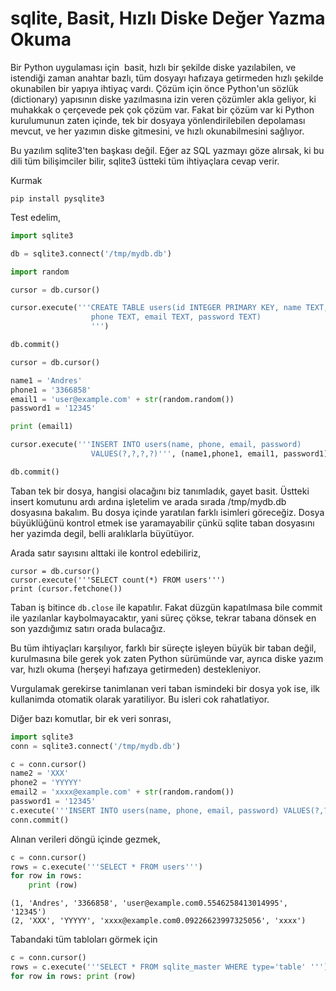 # sqlite, Basit, Hızlı Diske Değer Yazma Okuma

Bir Python uygulaması için  basit, hızlı bir şekilde diske
yazılabilen, ve istendiği zaman anahtar bazlı, tüm dosyayı hafızaya
getirmeden hızlı şekilde okunabilen bir yapıya ihtiyaç vardı. Çözüm
için önce Python'un sözlük (dictionary) yapısının diske yazılmasına
izin veren çözümler akla geliyor, ki muhakkak o çerçevede pek çok
çözüm var. Fakat bir çözüm var ki Python kurulumunun zaten içinde, tek
bir dosyaya yönlendirilebilen depolaması mevcut, ve her yazımın diske
gitmesini, ve hızlı okunabilmesini sağlıyor.

Bu yazılım sqlite3'ten başkası değil. Eğer az SQL yazmayı göze
alırsak, ki bu dili tüm bilişimciler bilir, sqlite3 üstteki tüm
ihtiyaçlara cevap verir.

Kurmak

```
pip install pysqlite3
```

Test edelim,

```python
import sqlite3

db = sqlite3.connect('/tmp/mydb.db')

import random

cursor = db.cursor()

cursor.execute('''CREATE TABLE users(id INTEGER PRIMARY KEY, name TEXT,
                  phone TEXT, email TEXT, password TEXT)
                  ''')

db.commit()

cursor = db.cursor()

name1 = 'Andres'
phone1 = '3366858'
email1 = 'user@example.com' + str(random.random())
password1 = '12345'

print (email1)

cursor.execute('''INSERT INTO users(name, phone, email, password)
                  VALUES(?,?,?,?)''', (name1,phone1, email1, password1))

db.commit()
```

Taban tek bir dosya, hangisi olacağını biz tanımladık, gayet basit.
Üstteki insert komutunu ardı ardına işletelim ve arada sırada
/tmp/mydb.db dosyasına bakalım. Bu dosya içinde yaratılan farklı
isimleri göreceğiz. Dosya büyüklüğünü kontrol etmek ise yaramayabilir
çünkü sqlite taban dosyasını her yazimda degil, belli aralıklarla
büyütüyor. 

Arada satır sayısını alttaki ile kontrol edebiliriz,

```
cursor = db.cursor()
cursor.execute('''SELECT count(*) FROM users''')
print (cursor.fetchone())
```

Taban iş bitince `db.close` ile kapatılır. Fakat düzgün kapatılmasa
bile commit ile yazılanlar kaybolmayacaktır, yani süreç çökse, tekrar
tabana dönsek en son yazdığımız satırı orada bulacağız. 

Bu tüm ihtiyaçları karşılıyor, farklı bir süreçte işleyen büyük bir
taban değil, kurulmasına bile gerek yok zaten Python sürümünde var,
ayrıca diske yazım var, hızlı okuma (herşeyi hafızaya getirmeden)
destekleniyor.

Vurgulamak gerekirse tanimlanan veri taban ismindeki bir dosya yok
ise, ilk kullanimda otomatik olarak yaratiliyor. Bu isleri cok
rahatlatiyor.

Diğer bazı komutlar, bir ek veri sonrası,

```python
import sqlite3
conn = sqlite3.connect('/tmp/mydb.db')

c = conn.cursor()
name2 = 'XXX'
phone2 = 'YYYYY'
email2 = 'xxxx@example.com' + str(random.random())
password1 = '12345'
c.execute('''INSERT INTO users(name, phone, email, password) VALUES(?,?,?,?)''', (name2,phone2,email2,'xxxx'))
conn.commit()
```

Alınan verileri döngü içinde gezmek,

```python
c = conn.cursor()
rows = c.execute('''SELECT * FROM users''')
for row in rows:
    print (row)

```

```text
(1, 'Andres', '3366858', 'user@example.com0.5546258413014995', '12345')
(2, 'XXX', 'YYYYY', 'xxxx@example.com0.09226623997325056', 'xxxx')
```

Tabandaki tüm tabloları görmek için 

```python
c = conn.cursor()
rows = c.execute('''SELECT * FROM sqlite_master WHERE type='table' ''')
for row in rows: print (row)
```

